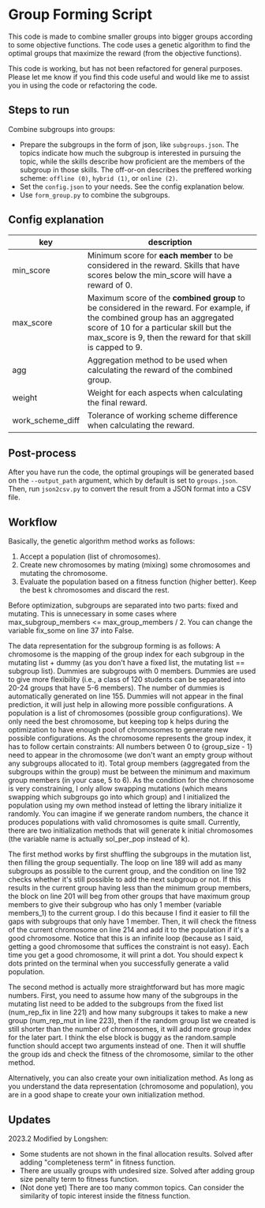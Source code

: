 # Group Forming Script
This code is made to combine smaller groups into bigger groups according to some objective functions.
The code uses a genetic algorithm to find the optimal groups that maximize the reward (from the objective functions).

This code is working, but has not been refactored for general purposes. Please let me know if you find this code useful and would like me to assist you in using the code or refactoring the code.



## Steps to run
Combine subgroups into groups:
- Prepare the subgroups in the form of json, like `subgroups.json`. The topics indicate how much the subgroup is interested in pursuing the topic, while the skills describe how proficient are the members of the subgroup in those skills. The off-or-on describes the preffered working scheme: `offline (0)`, `hybrid (1)`, or `online (2)`.
- Set the `config.json` to your needs. See the config explanation below.
- Use `form_group.py` to combine the subgroups.


## Config explanation
| key | description |
| --------- | ----- |
| min_score | Minimum score for **each member** to be considered in the reward. Skills that have scores below the min_score will have a reward of 0. |
| max_score | Maximum score of the **combined group** to be considered in the reward. For example, if the combined group has an aggregated score of 10 for a particular skill but the max_score is 9, then the reward for that skill is capped to 9. |
| agg | Aggregation method to be used when calculating the reward of the combined group. |
| weight | Weight for each aspects when calculating the final reward. |
| work_scheme_diff | Tolerance of working scheme difference when calculating the reward. |


## Post-process
After you have run the code, the optimal groupings will be generated based on the `--output_path` argument, which by default is set to `groups.json`. Then, run `json2csv.py` to convert the result from a JSON format into a CSV file.

## Workflow
Basically, the genetic algorithm method works as follows:

1. Accept a population (list of chromosomes). 
2. Create new chromosomes by mating (mixing) some chromosomes and mutating 
the chromosome. 
3. Evaluate the population based on a fitness function (higher better).
Keep the best k chromosomes and discard the rest.

Before optimization, subgroups are separated into two parts: fixed and mutating. 
This is unnecessary in some cases where max_subgroup_members <= max_group_members / 2. You can 
change the variable fix_some on line 37 into False. 

The data representation for the subgroup forming is as follows:
A chromosome is the mapping of the group index for each subgroup in the 
mutating list + dummy (as you don't have a fixed list, the mutating list 
== subgroup list). Dummies are subgroups with 0 members. Dummies are used 
to give more flexibility (i.e., a class of 120 students can be separated 
into 20-24 groups that have 5-6 members). The number of dummies is 
automatically generated on line 155. Dummies will not appear in the final 
prediction, it will just help in allowing more possible configurations.
A population is a list of chromosomes (possible group configurations). We 
only need the best chromosome, but keeping top k helps during the 
optimization to have enough pool of chromosomes to generate new possible 
configurations.
As the chromosome represents the group index, it has to follow certain 
constraints:
All numbers between 0 to {group_size - 1} need to appear in the chromosome 
(we don't want an empty group without any subgroups allocated to it).
Total group members (aggregated from the subgroups within the group) must 
be between the minimum and maximum group members (in your case, 5 to 6).
As the condition for the chromosome is very constraining, I only allow 
swapping mutations (which means swapping which subgroups go into which 
group) and I initialized the population using my own method instead of 
letting the library initialize it randomly. You can imagine if we generate 
random numbers, the chance it produces populations with valid chromosomes 
is quite small. Currently, there are two initialization methods that will 
generate k initial chromosomes (the variable name is actually sol_per_pop 
instead of k).

The first method works by first shuffling the subgroups in the mutation 
list, then filling the group sequentially. The loop on line 189 will add 
as many subgroups as possible to the current group, and the condition on 
line 192 checks whether it's still possible to add the next subgroup or 
not. If this results in the current group having less than the minimum 
group members, the block on line 201 will beg from other groups that have 
maximum group members to give their subgroup who has only 1 member 
(variable members_1) to the current group. I do this because I find it 
easier to fill the gaps with subgroups that only have 1 member. Then, it 
will check the fitness of the current chromosome on line 214 and add it to 
the population if it's a good chromosome. Notice that this is an infinite 
loop (because as I said, getting a good chromosome that suffices the 
constraint is not easy). Each time you get a good chromosome, it will 
print a dot. You should expect k dots printed on the terminal when you 
successfully generate a valid population.

The second method is actually more straightforward but has more magic 
numbers. First, you need to assume how many of the subgroups in the 
mutating list need to be added to the subgroups from the fixed list 
(num_rep_fix in line 221) and how many subgroups it takes to make a new 
group (num_rep_mut in line 223), then if the random group list we created 
is still shorter than the number of chromosomes, it will add more group 
index for the later part. I think the else block is buggy as the 
random.sample function should accept two arguments instead of one. Then it 
will shuffle the group ids and check the fitness of the chromosome, 
similar to the other method.

Alternatively, you can also create your own initialization method. As long 
as you understand the data representation (chromosome and population), you 
are in a good shape to create your own initialization method.

## Updates

2023.2 Modified by Longshen:
- Some students are not shown in the final allocation results. Solved after adding "completeness term" in fitness function.
- There are usually groups with undesired size. Solved after adding group size penalty term to fitness function.
- (Not done yet) There are too many common topics. Can consider the similarity of topic interest inside the fitness function.
